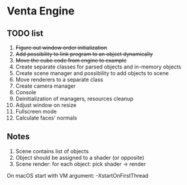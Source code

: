 # Venta Engine
## TODO list
1. ~~Figure out window order initialization~~
2. ~~Add possibility to link program to an object dynamically~~
3. ~~Move the cube code from engine to example~~
4. Create separate classes for parsed objects and in-memory objects
5. Create scene manager and possibility to add objects to scene
6. Move renderers to a separate class
7. Create camera manager
8. Console
9. Deinitialization of managers, resources cleanup
10. Adjust window on resize
11. Fullscreen mode
12. Calculate faces' normals

## Notes
1. Scene contains list of objects
2. Object should be assigned to a shader (or opposite)
3. Scene render: for each object: pick shader -> render

On macOS start with VM argument: -XstartOnFirstThread